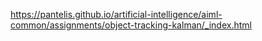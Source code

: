 https://pantelis.github.io/artificial-intelligence/aiml-common/assignments/object-tracking-kalman/_index.html
